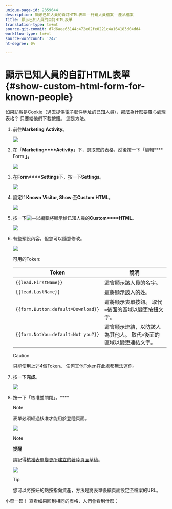 ```yaml
---
unique-page-id: 2359644
description: 顯示已知人員的自訂HTML表單——行銷人員檔案——產品檔案
title: 顯示已知人員的自訂HTML表單
translation-type: tm+mt
source-git-commit: d7d6aee63144c472e02fe0221c4a164183d04dd4
workflow-type: tm+mt
source-wordcount: '247'
ht-degree: 0%

---
```



# 顯示已知人員的自訂HTML表單{#show-custom-html-form-for-known-people}

如果訪客是Cookie（過去提供電子郵件地址的已知人員），那麼為什麼要費心處理表格？ 只要給他們下載按鈕。 這是方法。

1. 前往&#x200B;**Marketing** **Activity**。

   ![](assets/login-marketing-activities-5.png)

1. 在「**Marketing****Activity**」下，選取您的表格，然後按一下「編輯&#x200B;**** Form **」。**

   ![](assets/image2014-9-15-12-3a24-3a6.png)

1. 在&#x200B;**Form****Settings**&#x200B;下，按一下&#x200B;**Settings**。

   ![](assets/image2014-9-15-12-3a24-3a36.png)

1. 設定If **Known** **Visitor, Show**:至&#x200B;**Custom** **HTML**。

   ![](assets/image2014-9-15-12-3a24-3a59.png)

1. 按一下![—](assets/image2014-9-25-14-3a1-3a26.png)以編輯將顯示給已知人員的&#x200B;**Custom****HTML**。

   ![](assets/image2014-9-15-12-3a25-3a38.png)

1. 有些預設內容，但您可以隨意修改。

   ![](assets/image2014-9-15-12-3a25-3a49.png)

   可用的Token:

   | Token | 說明 |
   |---|---|
   | `{{lead.FirstName}}` | 這會顯示該人員的名字。 |
   | `{{lead.LastName}}` | 這將顯示該人的姓。 |
   | `{{form.Button:default=Download}}` | 這將顯示表單按鈕。 取代`=`後面的區域以變更按鈕文字。 |
   | `{{form.NotYou:default=Not you?}}` | 這會顯示連結，以防該人為其他人。 取代`=`後面的區域以變更連結文字。 |

   >[!CAUTION]
   >
   >只能使用上述4個Token。 任何其他Token在此處都無法運作。

1. 按一下&#x200B;**完成**。

   ![](assets/image2014-9-15-12-3a27-3a25.png)

1. 按一下「核准並關閉」。****

   >[!NOTE]
   >
   >表單必須經過核准才能用於登陸頁面。

   ![](assets/image2014-9-15-12-3a27-3a53.png)

   >[!NOTE]
   >
   >**提醒**
   >
   >
   >請記得[核准表單變更所建立的著陸頁面草稿](../../../../product-docs/demand-generation/landing-pages/understanding-landing-pages/approve-unapprove-or-delete-a-landing-page.md)。

   ![](assets/image2014-9-15-12-3a28-3a12.png)

   >[!TIP]
   >
   >您可以將按鈕的點按指向資產，方法是將表單後續頁面設定至檔案的URL。

小菜一碟！ 查看如果回到相同的表格，人們會看到什麼：